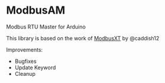 # ModbusAM

Modbus RTU Master for Arduino

This library is based on the work of [ModbusXT](https://github.com/caddish12/ModbusXT) by @caddish12
 
Improvements:
- Bugfixes
- Update Keyword
- Cleanup
